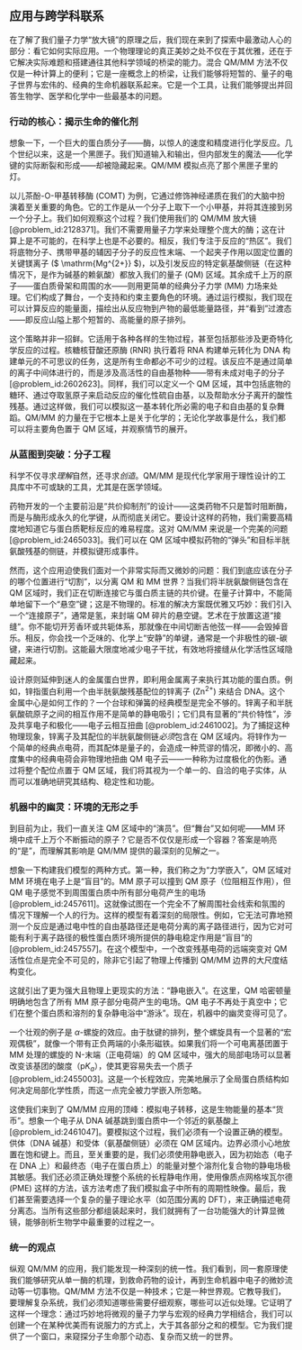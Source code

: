 ## 应用与跨学科联系

在了解了我们量子力学“放大镜”的原理之后，我们现在来到了探索中最激动人心的部分：看它如何实际应用。一个物理理论的真正美妙之处不仅在于其优雅，还在于它解决实际难题和搭建通往其他科学领域的桥梁的能力。混合 QM/MM 方法不仅仅是一种计算上的便利；它是一座概念上的桥梁，让我们能够将短暂的、量子的电子世界与宏伟的、经典的生命机器联系起来。它是一个工具，让我们能够提出并回答生物学、医学和化学中一些最基本的问题。

### 行动的核心：揭示生命的催化剂

想象一下，一个巨大的蛋白质分子——酶，以惊人的速度和精度进行化学反应。几个世纪以来，这是一个黑匣子。我们知道输入和输出，但内部发生的魔法——化学键的实际断裂和形成——却被隐藏起来。QM/MM 模拟点亮了那个黑匣子里的灯。

以儿茶酚-O-甲基转移酶 (COMT) 为例，它通过修饰神经递质在我们的大脑中扮演着至关重要的角色。它的工作是从一个分子上取下一个小甲基，并将其连接到另一个分子上。我们如何观察这个过程？我们使用我们的 QM/MM 放大镜[@problem_id:2128371]。我们不需要用量子力学来处理整个庞大的酶；这在计算上是不可能的，在科学上也是不必要的。相反，我们专注于反应的“热区”。我们将底物分子、携带甲基的辅因子分子的反应性末端、一个起夹子作用以固定位置的关键镁离子 ($ \\mathrm{Mg^{2+}} $)，以及引发反应的特定氨基酸侧链（在这种情况下，是作为碱基的赖氨酸）都放入我们的量子 (QM) 区域。其余成千上万的原子——蛋白质骨架和周围的水——则用更简单的经典分子力学 (MM) 力场来处理。它们构成了舞台，一个支持和约束主要角色的环境。通过运行模拟，我们现在可以计算反应的能量面，描绘出从反应物到产物的最低能量路径，并“看到”过渡态——即反应山隘上那个短暂的、高能量的原子排列。

这个策略并非一招鲜。它适用于各种各样的生物过程，甚至包括那些涉及更奇特化学反应的过程。核糖核苷酸还原酶 (RNR) 执行着将 RNA 构建单元转化为 DNA 构建单元的不可思议的任务，这是所有生命都必不可少的过程。该反应不是通过简单的离子中间体进行的，而是涉及高活性的自由基物种——带有未成对电子的分子[@problem_id:2602623]。同样，我们可以定义一个 QM 区域，其中包括底物的糖环、通过夺取氢原子来启动反应的催化性硫自由基，以及帮助水分子离开的酸性残基。通过这样做，我们可以模拟这一基本转化所必需的电子和自由基的复杂舞蹈。QM/MM 的力量在于它根本上是关于化学的；无论化学故事是什么，我们都可以将主要角色置于 QM 区域，并观察情节的展开。

### 从蓝图到突破：分子工程

科学不仅寻求*理解*自然，还寻求*创造*。QM/MM 是现代化学家用于理性设计的工具库中不可或缺的工具，尤其是在医学领域。

药物开发的一个主要前沿是“共价抑制剂”的设计——这类药物不只是暂时阻断酶，而是与酶形成永久的化学键，从而彻底关闭它。要设计这样的药物，我们需要高精度地知道它与蛋白质靶标反应的难易程度。这对 QM/MM 来说是一个完美的问题[@problem_id:2465033]。我们可以在 QM 区域中模拟药物的“弹头”和目标半胱氨酸残基的侧链，并模拟键形成事件。

然而，这个应用迫使我们面对一个非常实际而又微妙的问题：我们到底应该在分子的哪个位置进行“切割”，以分离 QM 和 MM 世界？当我们将半胱氨酸侧链包含在 QM 区域时，我们正在切断连接它与蛋白质主链的共价键。在量子计算中，不能简单地留下一个“悬空”键；这是不物理的。标准的解决方案既优雅又巧妙：我们引入一个“连接原子”，通常是氢，来封端 QM 碎片的悬空键。艺术在于放置这道“接缝”。你不能切开芳香环或共轭体系，那就像在中间切断吉他弦一样——会毁掉音乐。相反，你会找一个乏味的、化学上“安静”的单键，通常是一个非极性的碳-碳键，来进行切割。这能最大限度地减少电子干扰，有效地将接缝从化学活性区域隐藏起来。

设计原则延伸到迷人的金属蛋白世界，即利用金属离子来执行其功能的蛋白质。例如，锌指蛋白利用一个由半胱氨酸残基配位的锌离子 ($\mathrm{Zn^{2+}}$) 来结合 DNA。这个金属中心是如何工作的？一个台球和弹簧的经典模型是完全不够的。锌离子和半胱氨酸硫原子之间的相互作用不是简单的静电吸引；它们具有显著的“共价特性”，涉及共享电子和极化——电子云相互扭曲 [@problem_id:2461002]。为了捕捉这种物理现象，锌离子及其配位的半胱氨酸侧链*必须*包含在 QM 区域内。将锌作为一个简单的经典点电荷，而其配体是量子的，会造成一种荒谬的情况，即微小的、高度集中的经典电荷会非物理地扭曲 QM 电子云——一种称为过度极化的伪影。通过将整个配位点置于 QM 区域，我们将其视为一个单一的、自洽的电子实体，从而可以准确地研究其结构、稳定性和功能。

### 机器中的幽灵：环境的无形之手

到目前为止，我们一直关注 QM 区域中的“演员”。但“舞台”又如何呢——MM 环境中成千上万个不断振动的原子？它是否不仅仅是形成一个容器？答案是响亮的“是”，而理解其影响是 QM/MM 提供的最深刻的见解之一。

想象一下构建我们模型的两种方式。第一种，我们称之为“力学嵌入”，QM 区域对 MM 环境在电子上是“盲目”的。MM 原子可以撞到 QM 原子（位阻相互作用），但 QM 电子感觉不到周围蛋白质中所有部分电荷产生的电场 [@problem_id:2457611]。这就像试图在一个完全不了解周围社会线索和氛围的情况下理解一个人的行为。这样的模型有着深刻的局限性。例如，它无法可靠地预测一个反应是通过电中性的自由基路径还是电荷分离的离子路径进行，因为它对可能有利于离子路径的极性蛋白质环境所提供的静电稳定作用是“盲目”的 [@problem_id:2457557]。在这个模型中，一个改变残基电荷的远端突变对 QM 活性位点是完全不可见的，除非它引起了物理上传播到 QM/MM 边界的大尺度结构变化。

这就引出了更为强大且物理上更现实的方法：“静电嵌入”。在这里，QM 哈密顿量明确地包含了所有 MM 原子部分电荷产生的电场。QM 电子不再处于真空中；它们在整个蛋白质和溶剂的复杂静电浴中“游泳”。现在，机器中的幽灵变得可见了。

一个壮观的例子是 $\alpha$-螺旋的效应。由于肽键的排列，整个螺旋具有一个显著的“宏观偶极”，就像一个带有正负两端的小条形磁铁。如果我们将一个可电离基团置于 MM 处理的螺旋的 N-末端（正电荷端）的 QM 区域中，强大的局部电场可以显著改变该基团的酸度（$\mathrm{p}K_a$），使其更容易失去一个质子 [@problem_id:2455003]。这是一个长程效应，完美地展示了全局蛋白质结构如何决定局部化学性质，而这一点完全被力学嵌入所忽略。

这使我们来到了 QM/MM 应用的顶峰：模拟电子转移，这是生物能量的基本“货币”。想象一个电子从 DNA 碱基跳到蛋白质中一个邻近的氨基酸上 [@problem_id:2461047]。要模拟这个过程，我们必须有一个设置正确的模型。供体（DNA 碱基）和受体（氨基酸侧链）必须在 QM 区域内。边界必须小心地放置在饱和键上。而且，至关重要的是，我们必须使用静电嵌入，因为初始态（电子在 DNA 上）和最终态（电子在蛋白质上）的能量对整个溶剂化复合物的静电场极其敏感。我们还必须正确处理整个系统的长程静电作用，使用像质点网格埃瓦尔德 (PME) 这样的方法，该方法考虑了我们模拟盒子中所有的周期性映像。最后，我们甚至需要选择一个复杂的量子理论水平（如范围分离的 DFT），来正确描述电荷分离态。当所有这些部分都组装起来时，我们就拥有了一台功能强大的计算显微镜，能够剖析生物学中最重要的过程之一。

### 统一的观点

纵观 QM/MM 的应用，我们能发现一种深刻的统一性。我们看到，同一套原理使我们能够研究从单一酶的机理，到救命药物的设计，再到生命机器中电子的微妙流动等一切事物。QM/MM 方法不仅是一种技术；它是一种世界观。它教导我们，要理解复杂系统，我们必须知道哪些需要仔细观察，哪些可以近似处理。它证明了这样一个理念：通过巧妙地将微观的量子力学与宏观的经典力学相结合，我们可以创建一个在某种优美而有说服力的方式上，大于其各部分之和的模型。它为我们提供了一个窗口，来窥探分子生命那个动态、复杂而又统一的世界。